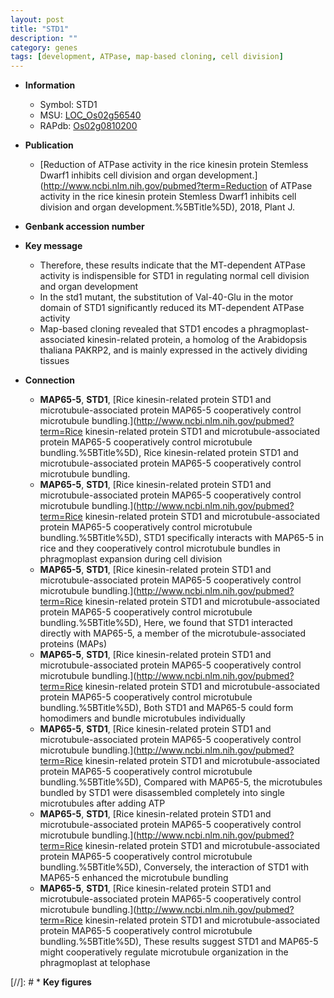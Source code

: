 ```yaml
---
layout: post
title: "STD1"
description: ""
category: genes
tags: [development, ATPase, map-based cloning, cell division]
---
```


* **Information**  
    + Symbol: STD1  
    + MSU: [LOC_Os02g56540](http://rice.uga.edu/cgi-bin/ORF_infopage.cgi?orf=LOC_Os02g56540)  
    + RAPdb: [Os02g0810200](https://rapdb.dna.affrc.go.jp/locus/?name=Os02g0810200)  

* **Publication**  
    + [Reduction of ATPase activity in the rice kinesin protein Stemless Dwarf1 inhibits cell division and organ development.](http://www.ncbi.nlm.nih.gov/pubmed?term=Reduction of ATPase activity in the rice kinesin protein Stemless Dwarf1 inhibits cell division and organ development.%5BTitle%5D), 2018, Plant J.

* **Genbank accession number**  

* **Key message**  
    + Therefore, these results indicate that the MT-dependent ATPase activity is indispensible for STD1 in regulating normal cell division and organ development
    + In the std1 mutant, the substitution of Val-40-Glu in the motor domain of STD1 significantly reduced its MT-dependent ATPase activity
    + Map-based cloning revealed that STD1 encodes a phragmoplast-associated kinesin-related protein, a homolog of the Arabidopsis thaliana PAKRP2, and is mainly expressed in the actively dividing tissues

* **Connection**  
    + __MAP65-5__, __STD1__, [Rice kinesin-related protein STD1 and microtubule-associated protein MAP65-5 cooperatively control microtubule bundling.](http://www.ncbi.nlm.nih.gov/pubmed?term=Rice kinesin-related protein STD1 and microtubule-associated protein MAP65-5 cooperatively control microtubule bundling.%5BTitle%5D), Rice kinesin-related protein STD1 and microtubule-associated protein MAP65-5 cooperatively control microtubule bundling.
    + __MAP65-5__, __STD1__, [Rice kinesin-related protein STD1 and microtubule-associated protein MAP65-5 cooperatively control microtubule bundling.](http://www.ncbi.nlm.nih.gov/pubmed?term=Rice kinesin-related protein STD1 and microtubule-associated protein MAP65-5 cooperatively control microtubule bundling.%5BTitle%5D), STD1 specifically interacts with MAP65-5 in rice and they cooperatively control microtubule bundles in phragmoplast expansion during cell division
    + __MAP65-5__, __STD1__, [Rice kinesin-related protein STD1 and microtubule-associated protein MAP65-5 cooperatively control microtubule bundling.](http://www.ncbi.nlm.nih.gov/pubmed?term=Rice kinesin-related protein STD1 and microtubule-associated protein MAP65-5 cooperatively control microtubule bundling.%5BTitle%5D),  Here, we found that STD1 interacted directly with MAP65-5, a member of the microtubule-associated proteins (MAPs)
    + __MAP65-5__, __STD1__, [Rice kinesin-related protein STD1 and microtubule-associated protein MAP65-5 cooperatively control microtubule bundling.](http://www.ncbi.nlm.nih.gov/pubmed?term=Rice kinesin-related protein STD1 and microtubule-associated protein MAP65-5 cooperatively control microtubule bundling.%5BTitle%5D),  Both STD1 and MAP65-5 could form homodimers and bundle microtubules individually
    + __MAP65-5__, __STD1__, [Rice kinesin-related protein STD1 and microtubule-associated protein MAP65-5 cooperatively control microtubule bundling.](http://www.ncbi.nlm.nih.gov/pubmed?term=Rice kinesin-related protein STD1 and microtubule-associated protein MAP65-5 cooperatively control microtubule bundling.%5BTitle%5D),  Compared with MAP65-5, the microtubules bundled by STD1 were disassembled completely into single microtubules after adding ATP
    + __MAP65-5__, __STD1__, [Rice kinesin-related protein STD1 and microtubule-associated protein MAP65-5 cooperatively control microtubule bundling.](http://www.ncbi.nlm.nih.gov/pubmed?term=Rice kinesin-related protein STD1 and microtubule-associated protein MAP65-5 cooperatively control microtubule bundling.%5BTitle%5D),  Conversely, the interaction of STD1 with MAP65-5 enhanced the microtubule bundling
    + __MAP65-5__, __STD1__, [Rice kinesin-related protein STD1 and microtubule-associated protein MAP65-5 cooperatively control microtubule bundling.](http://www.ncbi.nlm.nih.gov/pubmed?term=Rice kinesin-related protein STD1 and microtubule-associated protein MAP65-5 cooperatively control microtubule bundling.%5BTitle%5D),  These results suggest STD1 and MAP65-5 might cooperatively regulate microtubule organization in the phragmoplast at telophase

[//]: # * **Key figures**  


